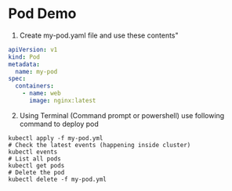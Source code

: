 # Pod Demo

1. Create my-pod.yaml file and use these contents"

```yaml
apiVersion: v1
kind: Pod
metadata:
  name: my-pod
spec:
  containers:
    - name: web
      image: nginx:latest
```

2. Using Terminal (Command prompt or powershell) use following command to deploy pod

```
kubectl apply -f my-pod.yml
# Check the latest events (happening inside cluster) 
kubectl events
# List all pods
kubectl get pods
# Delete the pod
kubectl delete -f my-pod.yml
```

